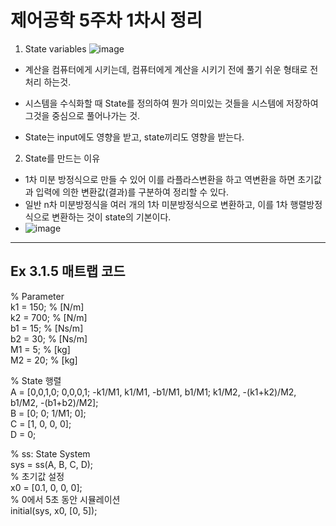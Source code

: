 # 제어공학 5주차 1차시 정리

1. State variables
![image](https://github.com/user-attachments/assets/439ca0d9-a157-4fbe-9b15-32dbac6f9b1c)

* 계산을 컴퓨터에게 시키는데, 컴퓨터에게 계산을 시키기 전에 풀기 쉬운 형태로 전처리 하는것.
* 시스템을 수식화할 때 State를 정의하여 뭔가 의미있는 것들을 시스템에 저장하여 그것을 중심으로 풀어나가는 것.

* State는 input에도 영향을 받고, state끼리도 영향을 받는다.  

2. State를 만드는 이유  
* 1차 미분 방정식으로 만들 수 있어 이를 라플라스변환을 하고 역변환을 하면 초기값과 입력에 의한 변환값(결과)를 구분하여 정리할 수 있다.
* 일반 n차 미분방정식을 여러 개의 1차 미분방정식으로 변환하고, 이를 1차 행렬방정식으로 변환하는 것이 state의 기본이다.
* ![image](https://github.com/user-attachments/assets/5b7341f0-f347-4afb-b41a-5fcba80735f4)

---
## Ex 3.1.5 매트랩 코드
% Parameter  
k1 = 150; % [N/m]  
k2 = 700; % [N/m]  
b1 = 15;  % [Ns/m]  
b2 = 30;  % [Ns/m]  
M1 = 5;   % [kg]  
M2 = 20;  % [kg]  

% State 행렬  
A = [0,0,1,0; 0,0,0,1; -k1/M1, k1/M1, -b1/M1, b1/M1; k1/M2, -(k1+k2)/M2, b1/M2, -(b1+b2)/M2];  
B = [0; 0; 1/M1; 0];  
C = [1, 0, 0, 0];  
D = 0;  

% ss: State System   
sys = ss(A, B, C, D);  
% 초기값 설정  
x0 = [0.1, 0, 0, 0];  
% 0에서 5초 동안 시뮬레이션  
initial(sys, x0, [0, 5]);  
